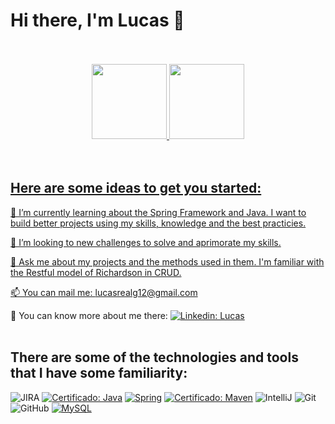 # **Hi there, I'm Lucas** 👋
<br>
<br>
<div align="center">
  <a href="https://github.com/Lucas-VReal">
  <img height="120em" src="https://github-readme-stats.vercel.app/api?username=Lucas-VReal&show_icons=true&theme=dark&include_all_commits=false&hide=stars,prs,issues,contribs"/>
  <img height="120em" src="https://github-readme-stats.vercel.app/api/top-langs/?username=Lucas-VReal&layout=compact&langs_count=7&theme=dark"/>
</div>
<br>
<br>

## Here are some ideas to get you started:

🌱 I’m currently learning about the Spring Framework and Java. I want to build better projects using my skills, knowledge and the best practicies.

👯 I’m looking to new challenges to solve and aprimorate my skills.

💬 Ask me about my projects and the methods used in them. I'm familiar with the Restful model of Richardson in CRUD.

📫 You can mail me: lucasrealg12@gmail.com

📑 You can know more about me there: [![Linkedin: Lucas](https://img.shields.io/badge/-Linkedin-blue?style=flat-square&logo=Linkedin&logoColor=white&link=https://www.linkedin.com/in/lucasrealgomes/)](https://www.linkedin.com/in/lucasrealgomes/) 
<br>
<br>
## There are some of the technologies and tools that I have some familiarity:

![JIRA](https://img.shields.io/badge/-JIRA-0052CC?style=flat-square&logo=jira)
[![Certificado: Java](https://img.shields.io/badge/-Java-007396?style=flat-square&logo=ava&link-https://loiane.training/certificado/MhJ1t0MiOvCabS9395aF)](https://loiane.training/certificado/MhJ1t0MiOvCabS9395aF)
[![Spring](https://img.shields.io/badge/-Spring-6DB33F?style=flat-square&logo=spring&logoColor=white&link-https://cursos.alura.com.br/certificate/8e90ddd4-e2e4-4a39-baa0-b19e906b2c2d)](https://cursos.alura.com.br/certificate/8e90ddd4-e2e4-4a39-baa0-b19e906b2c2d)
[![Certificado: Maven](https://img.shields.io/badge/-Maven-E34F26?style=flat-square&logo-aven&link-https://cursos.alura.com.br/certificate/58a80809-482f-44d5-aaa3-4ef9046ea6c6)](https://cursos.alura.com.br/certificate/58a80809-482f-44d5-aaa3-4ef9046ea6c6)
![IntelliJ](https://img.shields.io/badge/-IntelliJ%20IDEA-black?style=flat-square&logo=intellij-idea&logoColor=white)
![Git](https://img.shields.io/badge/-Git-black?style=flat-square&logo=git)
![GitHub](https://img.shields.io/badge/-GitHub-181717?style=flat-square&logo=github)
[![MySQL](https://img.shields.io/badge/-MySQL-4479A1?style=flat-square&logo=mysql&logoColor=white&link-https://cursos.alura.com.br/certificate/06004704-a9a5-42a3-87ed-fed98cd53372)](https://cursos.alura.com.br/certificate/06004704-a9a5-42a3-87ed-fed98cd53372)

